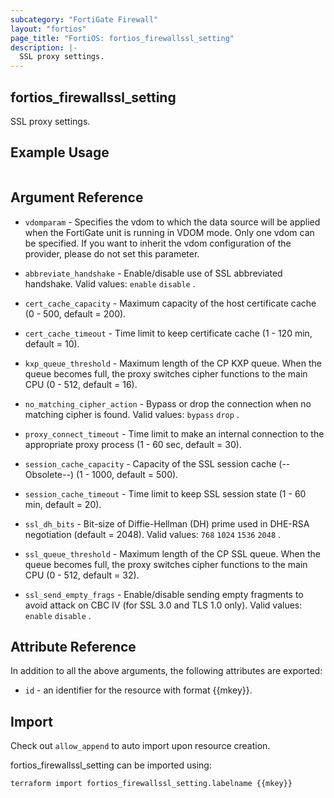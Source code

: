 ```yaml
---
subcategory: "FortiGate Firewall"
layout: "fortios"
page_title: "FortiOS: fortios_firewallssl_setting"
description: |-
  SSL proxy settings.
---
```


## fortios_firewallssl_setting
SSL proxy settings.

## Example Usage

```hcl

```

## Argument Reference
* `vdomparam` - Specifies the vdom to which the data source will be applied when the FortiGate unit is running in VDOM mode. Only one vdom can be specified. If you want to inherit the vdom configuration of the provider, please do not set this parameter.

* `abbreviate_handshake` - Enable/disable use of SSL abbreviated handshake. Valid values: `enable` `disable` .
* `cert_cache_capacity` - Maximum capacity of the host certificate cache (0 - 500, default = 200).
* `cert_cache_timeout` - Time limit to keep certificate cache (1 - 120 min, default = 10).
* `kxp_queue_threshold` - Maximum length of the CP KXP queue. When the queue becomes full, the proxy switches cipher functions to the main CPU (0 - 512, default = 16).
* `no_matching_cipher_action` - Bypass or drop the connection when no matching cipher is found. Valid values: `bypass` `drop` .
* `proxy_connect_timeout` - Time limit to make an internal connection to the appropriate proxy process (1 - 60 sec, default = 30).
* `session_cache_capacity` - Capacity of the SSL session cache (--Obsolete--) (1 - 1000, default = 500).
* `session_cache_timeout` - Time limit to keep SSL session state (1 - 60 min, default = 20).
* `ssl_dh_bits` - Bit-size of Diffie-Hellman (DH) prime used in DHE-RSA negotiation (default = 2048). Valid values: `768` `1024` `1536` `2048` .
* `ssl_queue_threshold` - Maximum length of the CP SSL queue. When the queue becomes full, the proxy switches cipher functions to the main CPU (0 - 512, default = 32).
* `ssl_send_empty_frags` - Enable/disable sending empty fragments to avoid attack on CBC IV (for SSL 3.0 and TLS 1.0 only). Valid values: `enable` `disable` .

## Attribute Reference

In addition to all the above arguments, the following attributes are exported:
* `id` - an identifier for the resource with format {{mkey}}.

## Import

Check out `allow_append` to auto import upon resource creation.

fortios_firewallssl_setting can be imported using:
```sh
terraform import fortios_firewallssl_setting.labelname {{mkey}}
```
